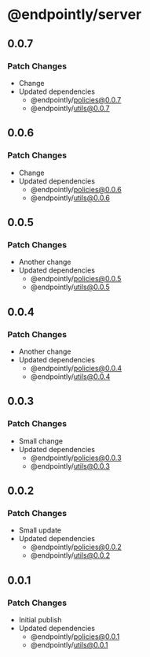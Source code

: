 # @endpointly/server

## 0.0.7

### Patch Changes

- Change
- Updated dependencies
  - @endpointly/policies@0.0.7
  - @endpointly/utils@0.0.7

## 0.0.6

### Patch Changes

- Change
- Updated dependencies
  - @endpointly/policies@0.0.6
  - @endpointly/utils@0.0.6

## 0.0.5

### Patch Changes

- Another change
- Updated dependencies
  - @endpointly/policies@0.0.5
  - @endpointly/utils@0.0.5

## 0.0.4

### Patch Changes

- Another change
- Updated dependencies
  - @endpointly/policies@0.0.4
  - @endpointly/utils@0.0.4

## 0.0.3

### Patch Changes

- Small change
- Updated dependencies
  - @endpointly/policies@0.0.3
  - @endpointly/utils@0.0.3

## 0.0.2

### Patch Changes

- Small update
- Updated dependencies
  - @endpointly/policies@0.0.2
  - @endpointly/utils@0.0.2

## 0.0.1

### Patch Changes

- Initial publish
- Updated dependencies
  - @endpointly/policies@0.0.1
  - @endpointly/utils@0.0.1
